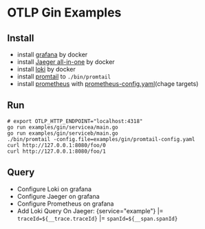 # OTLP Gin Examples

## Install

+ install [grafana](https://grafana.com/docs/grafana/latest/setup-grafana/installation/docker/) by docker
+ install [Jaeger all-in-one](https://www.jaegertracing.io/docs/1.47/deployment/#all-in-one) by docker
+ install [loki](https://grafana.com/docs/loki/latest/installation/docker/) by docker
+ install [promtail](https://grafana.com/docs/loki/latest/clients/promtail/installation/) to `./bin/promtail`
+ install [prometheus](https://prometheus.io/docs/prometheus/latest/installation/) with [prometheus-config.yaml](./prometheus-config.yaml)(chage targets)

## Run

```shell
# export OTLP_HTTP_ENDPOINT="localhost:4318"
go run examples/gin/servicea/main.go
go run examples/gin/serviceb/main.go
./bin/promtail -config.file=examples/gin/promtail-config.yaml
curl http://127.0.0.1:8080/foo/0
curl http://127.0.0.1:8080/foo/1
```

## Query

+ Configure Loki  on grafana
+ Configure Jaeger on grafana
+ Configure Prometheus on grafana
+ Add Loki Query On Jaeger: {service="example"} |= `traceId=${__trace.traceId}` |= `spanId=${__span.spanId}`
